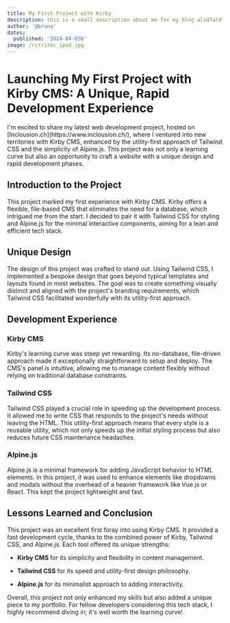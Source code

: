 ```yaml
---
title: My First Project with Kirby
description: this is a small description about me for my blog alsdfaldfs alsdfkasfd
author: '@bruno'
dates:
  published: '2024-04-030'
image: /rctritec_ipad.jpg
---
```


# Launching My First Project with Kirby CMS: A Unique, Rapid Development Experience

I'm excited to share my latest web development project, hosted on \[Inclousion.ch]\(https\://www\.inclousion.ch/), where I ventured into new territories with Kirby CMS, enhanced by the utility-first approach of Tailwind CSS and the simplicity of Alpine.js. This project was not only a learning curve but also an opportunity to craft a website with a unique design and rapid development phases.

## Introduction to the Project

This project marked my first experience with Kirby CMS. Kirby offers a flexible, file-based CMS that eliminates the need for a database, which intrigued me from the start. I decided to pair it with Tailwind CSS for styling and Alpine.js for the minimal interactive components, aiming for a lean and efficient tech stack.

## Unique Design

The design of this project was crafted to stand out. Using Tailwind CSS, I implemented a bespoke design that goes beyond typical templates and layouts found in most websites. The goal was to create something visually distinct and aligned with the project's branding requirements, which Tailwind CSS facilitated wonderfully with its utility-first approach.

## Development Experience

### Kirby CMS

Kirby's learning curve was steep yet rewarding. Its no-database, file-driven approach made it exceptionally straightforward to setup and deploy. The CMS's panel is intuitive, allowing me to manage content flexibly without relying on traditional database constraints.

### Tailwind CSS

Tailwind CSS played a crucial role in speeding up the development process. It allowed me to write CSS that responds to the project's needs without leaving the HTML. This utility-first approach means that every style is a reusable utility, which not only speeds up the initial styling process but also reduces future CSS maintenance headaches.

### Alpine.js

Alpine.js is a minimal framework for adding JavaScript behavior to HTML elements. In this project, it was used to enhance elements like dropdowns and modals without the overhead of a heavier framework like Vue.js or React. This kept the project lightweight and fast.

## Lessons Learned and Conclusion

This project was an excellent first foray into using Kirby CMS. It provided a fast development cycle, thanks to the combined power of Kirby, Tailwind CSS, and Alpine.js. Each tool offered its unique strengths:

- **Kirby CMS** for its simplicity and flexibility in content management.

- **Tailwind CSS** for its speed and utility-first design philosophy.

- **Alpine.js** for its minimalist approach to adding interactivity.

Overall, this project not only enhanced my skills but also added a unique piece to my portfolio. For fellow developers considering this tech stack, I highly recommend diving in; it's well worth the learning curve!
